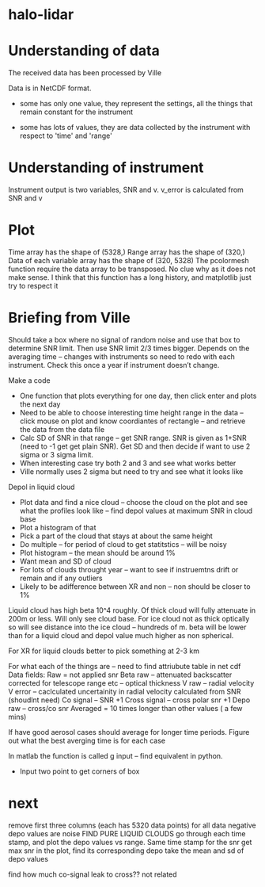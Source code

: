 # halo-lidar

# Understanding of data

The received data has been processed by Ville

Data is in NetCDF format.

- some has only one value, they represent the settings, all the things that remain constant for the instrument

- some has lots of values, they are data collected by the instrument with respect to 'time' and 'range'

# Understanding of instrument

Instrument output is two variables, SNR and v. v_error is calculated from SNR and v

# Plot

Time array has the shape of (5328,)
Range array has the shape of (320,)
Data of each variable array has the shape of (320, 5328)
The pcolormesh function require the data array to be transposed. No clue why as it does not make sense. I think that this function has a long history, and matplotlib just try to respect it

# Briefing from Ville

Should take a box where no signal of random noise and use that box to determine SNR limit. Then use SNR limit 2/3 times bigger.
Depends on the averaging time – changes with instruments so need to redo with each instrument.
Check this once a year if instrument doesn’t change.


Make a code
-	One function that plots everything for one day, then click enter and plots the next day
-	Need to be able to choose interesting time height range in the data – click mouse on plot and know coordiantes of rectangle – and retrieve the data from the data file
-	Calc SD of SNR in that range – get SNR range. SNR is given as 1+SNR (need to -1 get get plain SNR). Get SD and then decide if want to use 2 sigma or 3 sigma limit.
-	When interesting case try both 2 and 3 and see what works better
-	Ville normally uses 2 sigma but need to try and see what it looks like

Depol in liquid cloud
-	Plot data and find a nice cloud – choose the cloud on the plot and see what the profiles look like – find depol values at maximum SNR in cloud base
-	Plot a histogram of that
-	Pick a part of the cloud that stays at about the same height
-	Do multiple – for period of cloud to get statitstics – will be noisy
-	Plot histogram – the mean should be around 1%
-	Want mean and SD of cloud
-	For lots of clouds throught year – want to see if instruemtns drift or remain and if any outliers
-	Likely to be  adifference between XR and non – non should be closer to 1%


Liquid cloud has high beta 10^4 roughly. Of thick cloud will fully attenuate in 200m or less. Will only see cloud base.
For ice cloud not as thick optically so will see distance into the ice cloud – hundreds of m. beta will be lower than for a liquid cloud and depol value much higher as non spherical.

For XR for liquid clouds better to pick something at 2-3 km


For what each of the things are – need to find attriubute table in net cdf
Data fields:
Raw = not applied snr
Beta raw – attenuated backscatter corrected for telescope range etc – optical thickness
V raw – radial velocity
V error – caclculated uncertainity in radial velocity calculated from SNR (shoudlnt need)
Co signal – SNR +1
Cross  signal – cross polar snr +1
Depo raw – cross/co snr
Averaged = 10 times longer than other  values ( a few mins)


If have good aerosol cases should average for longer time periods. Figure out what the best averging time is for each case


In matlab the function is called g input – find equivalent in python.
-	Input two point to get corners of box


# next
remove first three columns (each has 5320 data points) for all data
negative depo values are noise
FIND PURE LIQUID CLOUDS
go through each time stamp, and plot the depo values vs range. Same time stamp for the snr
get max snr in the plot, find its corresponding depo
take the mean and sd of depo values


find how much co-signal leak to cross?? not related
